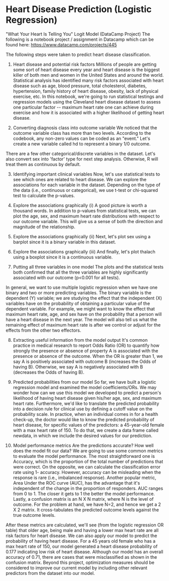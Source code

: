 # Heart Disease Prediction (Logistic Regression)
"What Your Heart Is Telling You" Logit Model (DataCamp Project)
The following is a notebook project / assignment in Datacamp which can be found here: https://www.datacamp.com/projects/445

The following steps were taken to predict heart disease classification. 

1. Heart disease and potential risk factors
Millions of people are getting some sort of heart disease every year and heart disease is the biggest killer of both men and women in the United States and around the world. Statistical analysis has identified many risk factors associated with heart disease such as age, blood pressure, total cholesterol, diabetes, hypertension, family history of heart disease, obesity, lack of physical exercise, etc. In this notebook, we're going to run statistical testings and regression models using the Cleveland heart disease dataset to assess one particular factor -- maximum heart rate one can achieve during exercise and how it is associated with a higher likelihood of getting heart disease.

2. Converting diagnosis class into outcome variable
We noticed that the outcome variable class has more than two levels. According to the codebook, any non-zero values can be coded as an "event." Let's create a new variable called hd to represent a binary 1/0 outcome.

There are a few other categorical/discrete variables in the dataset. Let's also convert sex into 'factor' type for next step analysis. Otherwise, R will treat them as continuous by default.

3. Identifying important clinical variables
Now, let's use statistical tests to see which ones are related to heart disease. We can explore the associations for each variable in the dataset. Depending on the type of the data (i.e., continuous or categorical), we use t-test or chi-squared test to calculate the p-values.

4. Explore the associations graphically (i)
A good picture is worth a thousand words. In addition to p-values from statistical tests, we can plot the age, sex, and maximum heart rate distributions with respect to our outcome variable. This will give us a sense of both the direction and magnitude of the relationship.

5. Explore the associations graphically (ii)
Next, let's plot sex using a barplot since it is a binary variable in this dataset.

6. Explore the associations graphically (iii)
And finally, let's plot thalach using a boxplot since it is a continuous variable.

7. Putting all three variables in one model
The plots and the statistical tests both confirmed that all the three variables are highly significantly associated with our outcome (p<0.001 for all tests).

In general, we want to use multiple logistic regression when we have one binary and two or more predicting variables. The binary variable is the dependent (Y) variable; we are studying the effect that the independent (X) variables have on the probability of obtaining a particular value of the dependent variable. For example, we might want to know the effect that maximum heart rate, age, and sex have on the probability that a person will have a heart disease in the next year. The model will also tell us what the remaining effect of maximum heart rate is after we control or adjust for the effects from the other two effectors.

8. Extracting useful information from the model output
It's common practice in medical research to report Odds Ratio (OR) to quantify how strongly the presence or absence of property A is associated with the presence or absence of the outcome. When the OR is greater than 1, we say A is positively associated with outcome B (increases the Odds of having B). Otherwise, we say A is negatively associated with B (decreases the Odds of having B).

9. Predicted probabilities from our model
So far, we have built a logistic regression model and examined the model coefficients/ORs. We may wonder how can we use this model we developed to predict a person's likelihood of having heart disease given his/her age, sex, and maximum heart rate. Furthermore, we'd like to translate the predicted probability into a decision rule for clinical use by defining a cutoff value on the probability scale. In practice, when an individual comes in for a health check-up, the doctor would like to know the predicted probability of heart disease, for specific values of the predictors: a 45-year-old female with a max heart rate of 150. To do that, we create a data frame called newdata, in which we include the desired values for our prediction.

10. Model performance metrics
Are the predictions accurate? How well does the model fit our data? We are going to use some common metrics to evaluate the model performance. The most straightforward one is Accuracy, which is the proportion of the total number of predictions that were correct. On the opposite, we can calculate the classification error rate using 1- accuracy. However, accuracy can be misleading when the response is rare (i.e., imbalanced response). Another popular metric, Area Under the ROC curve (AUC), has the advantage that it's independent of the change in the proportion of responders. AUC ranges from 0 to 1. The closer it gets to 1 the better the model performance. Lastly, a confusion matrix is an N X N matrix, where N is the level of outcome. For the problem at hand, we have N=2, and hence we get a 2 X 2 matrix. It cross-tabulates the predicted outcome levels against the true outcome levels.

After these metrics are calculated, we'll see (from the logistic regression OR table) that older age, being male and having a lower max heart rate are all risk factors for heart disease. We can also apply our model to predict the probability of having heart disease. For a 45 years old female who has a max heart rate of 150, our model generated a heart disease probability of 0.177 indicating low risk of heart disease. Although our model has an overall accuracy of 0.71, there are cases that were misclassified as shown in the confusion matrix. Beyond this project, optimization measures should be considered to improve our current model by including other relevant predictors from the dataset into our model.
